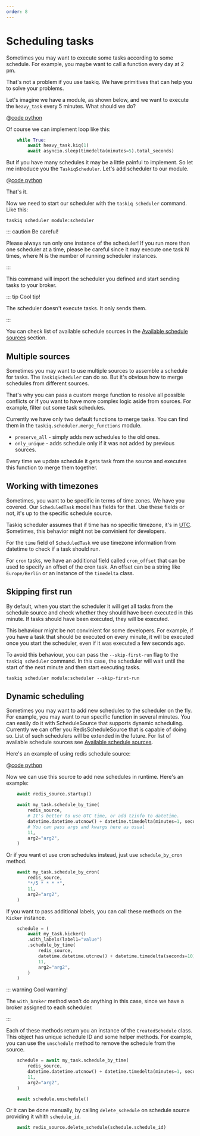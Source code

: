 ```yaml
---
order: 8
---
```


# Scheduling tasks

Sometimes you may want to execute some tasks according to some schedule.
For example, you maybe want to call a function every day at 2 pm.

That's not a problem if you use taskiq. We have primitives that can help you to solve your problems.

Let's imagine we have a module, as shown below, and we want to execute the `heavy_task` every 5 minutes.
What should we do?

@[code python](../examples/schedule/without_schedule.py)

Of course we can implement loop like this:

```python
    while True:
        await heavy_task.kiq(1)
        await asyncio.sleep(timedelta(minutes=5).total_seconds)
```

But if you have many schedules it may be a little painful to implement. So let me introduce you the `TaskiqScheduler`.
Let's add scheduler to our module.

@[code python](../examples/schedule/intro.py)

That's it.

Now we need to start our scheduler with the `taskiq scheduler` command. Like this:

```bash:no-line-numbers
taskiq scheduler module:scheduler
```

::: caution Be careful!

Please always run only one instance of the scheduler!
If you run more than one scheduler at a time, please be careful since
it may execute one task N times, where N is the number of running scheduler instances.

:::

This command will import the scheduler you defined and start sending tasks to your broker.

::: tip Cool tip!

The scheduler doesn't execute tasks. It only sends them.

:::

You can check list of available schedule sources in the [Available schedule sources](../available-components/schedule-sources.md) section.

## Multiple sources

Sometimes you may want to use multiple sources to assemble a schedule for tasks. The `TaskiqScheduler` can do so.
But it's obvious how to merge schedules from different sources.

That's why you can pass a custom merge function to resolve all possible conflicts or if you want to have more
complex logic aside from sources. For example, filter out some task schedules.

Currently we have only two default functions to merge tasks. You can find them in the `taskiq.scheduler.merge_functions` module.

- `preserve_all` - simply adds new schedules to the old ones.
- `only_unique` - adds schedule only if it was not added by previous sources.

Every time we update schedule it gets task from the source and executes this function to merge them together.


## Working with timezones

Sometimes, you want to be specific in terms of time zones. We have you covered.
Our `ScheduledTask` model has fields for that. Use these fields or not, it's up to the specific schedule source.

Taskiq scheduler assumes that if time has no specific timezone, it's in [UTC](https://www.wikiwand.com/en/Coordinated_Universal_Time). Sometimes, this behavior might not be convinient for developers.

For the `time` field of `ScheduledTask` we use timezone information from datetime to check if a task should run.

For `cron` tasks, we have an additional field called `cron_offset` that can be used to specify
an offset of the cron task. An offset can be a string like `Europe/Berlin` or an instance of the `timedelta` class.

## Skipping first run

By default, when you start the scheduler it will get all tasks from the schedule source and check whether they should have been executed in this minute. If tasks should have been executed, they will be executed.

This behaviour might be not convinient for some developers. For example, if you have a task that should be executed on every minute, it will be executed once you start the scheduler, even if it was executed a few seconds ago.

To avoid this behaviour, you can pass the `--skip-first-run` flag to the `taskiq scheduler` command. In this case, the scheduler will wait until the start of the next minute and then start executing tasks.

```bash:no-line-numbers
taskiq scheduler module:scheduler --skip-first-run
```


## Dynamic scheduling

Sometimes you may want to add new schedules to the scheduler on the fly. For example, you may want to run specific function in several minutes. You can easily do it with ScheduleSource that supports dynamic scheduling. Currently we can offer you RedisScheduleSource that is capable of doing so. List of such schedulers will be extended in the future. For list of available schedule sources see [Available schedule sources](../available-components/schedule-sources.md).

Here's an example of using redis schedule source:

@[code python](../examples/schedule/redis_schedule.py)

Now we can use this source to add new schedules in runtime. Here's an example:

```python
    await redis_source.startup()

    await my_task.schedule_by_time(
        redis_source,
        # It's better to use UTC time, or add tzinfo to datetime.
        datetime.datetime.utcnow() + datetime.timedelta(minutes=1, seconds=5),
        # You can pass args and kwargs here as usual
        11,
        arg2="arg2",
    )
```

Or if you want ot use cron schedules instead, just use `schedule_by_cron` method.

```python
    await my_task.schedule_by_cron(
        redis_source,
        "*/5 * * * *",
        11,
        arg2="arg2",
    )
```

If you want to pass additional labels, you can call these methods on the `Kicker` instance.

```python
    schedule = (
        await my_task.kicker()
        .with_labels(label1="value")
        .schedule_by_time(
            redis_source,
            datetime.datetime.utcnow() + datetime.timedelta(seconds=10),
            11,
            arg2="arg2",
        )
    )
```

::: warning Cool warning!

The `with_broker` method won't do anything in this case, since we have a broker assigned to each scheduler.

:::

Each of these methods return you an instance of the `CreatedSchedule` class. This object has unique schedule ID and some helper methods. For example, you can use the `unschedule` method to remove the schedule from the source.

```python
    schedule = await my_task.schedule_by_time(
        redis_source,
        datetime.datetime.utcnow() + datetime.timedelta(minutes=1, seconds=5),
        11,
        arg2="arg2",
    )

    await schedule.unschedule()
```

Or it can be done manually, by calling `delete_schedule` on schedule source providing it whith `schedule_id`.

```python
    await redis_source.delete_schedule(schedule.schedule_id)
```
